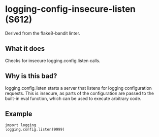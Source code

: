 # logging-config-insecure-listen (S612)
Derived from the flake8-bandit linter.
## What it does
Checks for insecure logging.config.listen calls.
## Why is this bad?
logging.config.listen starts a server that listens for logging
configuration requests. This is insecure, as parts of the configuration are
passed to the built-in eval function, which can be used to execute
arbitrary code.
## Example
```
import logging
logging.config.listen(9999)
```